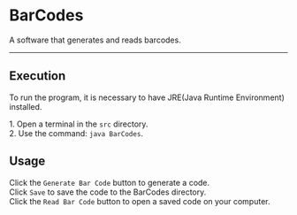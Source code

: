 # BarCodes

A software that generates and reads barcodes.  

---  
## Execution
  
To run the program, it is necessary to have JRE(Java Runtime Environment) installed.  

1\. Open a terminal in the `src` directory.  
2\. Use the command: `java BarCodes`.  

## Usage
  
Click the `Generate Bar Code` button to generate a code.  
Click `Save` to save the code to the BarCodes directory.  
Click the `Read Bar Code` button to open a saved code on your computer.  
